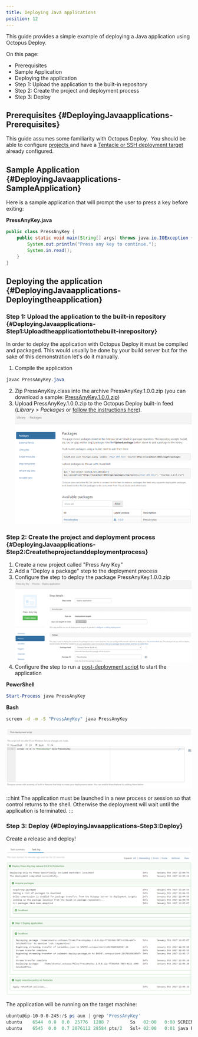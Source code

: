 ```yaml
---
title: Deploying Java applications
position: 12
---
```



This guide provides a simple example of deploying a Java application using Octopus Deploy.





On this page:


- Prerequisites
- Sample Application
- Deploying the application
 - Step 1: Upload the application to the built-in repository
 - Step 2: Create the project and deployment process
 - Step 3: Deploy

## Prerequisites {#DeployingJavaapplications-Prerequisites}


This guide assumes some familiarity with Octopus Deploy.  You should be able to configure [projects ](/docs/key-concepts/projects/index.md)and have a [Tentacle or SSH deployment target](/docs/deployment-targets/index.md) already configured.

## Sample Application {#DeployingJavaapplications-SampleApplication}


Here is a sample application that will prompt the user to press a key before exiting:

**PressAnyKey.java**

```java
public class PressAnyKey {
    public static void main(String[] args) throws java.io.IOException {
        System.out.println("Press any key to continue.");
		System.in.read();
    }
}
```

## Deploying the application {#DeployingJavaapplications-Deployingtheapplication}

### Step 1: Upload the application to the built-in repository {#DeployingJavaapplications-Step1:Uploadtheapplicationtothebuilt-inrepository}


In order to deploy the application with Octopus Deploy it must be compiled and packaged. This would usually be done by your build server but for the sake of this demonstration let's do it manually.

1. Compile the application

```powershell
javac PressAnyKey.java
```
2. Zip PressAnyKey.class into the archive PressAnyKey.1.0.0.zip (you can download a sample: [PressAnyKey.1.0.0.zip](https://download.octopusdeploy.com/demo/PressAnyKey.1.0.0.zip))
3. Upload PressAnyKey.1.0.0.zip to the Octopus Deploy built-in feed (*Library > Packages* or [follow the instructions here](/docs/packaging-applications/package-repositories/pushing-packages-to-the-built-in-repository.md)).
![](/docs/images/5672443/5866217.png "width=500")


### Step 2: Create the project and deployment process {#DeployingJavaapplications-Step2:Createtheprojectanddeploymentprocess}

1. Create a new project called "Press Any Key"
2. Add a "Deploy a package" step to the deployment process
3. Configure the step to deploy the package PressAnyKey.1.0.0.zip
![](/docs/images/5672443/5866218.png "width=500")
4. Configure the step to run a [post-deployment script](/docs/deploying-applications/custom-scripts/index.md) to start the application

**PowerShell**

```powershell
Start-Process java PressAnyKey
```

**Bash**

```bash
screen -d -m -S "PressAnyKey" java PressAnyKey
```
    
![](/docs/images/5672443/5866219.png)

:::hint
The application must be launched in a new process or session so that control returns to the shell. Otherwise the deployment will wait until the application is terminated.
:::


### Step 3: Deploy {#DeployingJavaapplications-Step3:Deploy}


Create a release and deploy!


![](/docs/images/5672443/5866220.png "width=500")


The application will be running on the target machine:

```powershell
ubuntu@ip-10-0-0-245:/$ ps aux | grep 'PressAnyKey'
ubuntu    6544  0.0  0.0  25776  1288 ?        Ss   02:00   0:00 SCREEN -d -m -s PressAnyKey java PressAnyKey
ubuntu    6545  0.0  0.7 2076112 28584 pts/2   Ssl+ 02:00   0:01 java PressAnyKey
```
